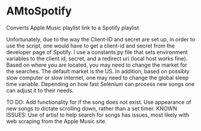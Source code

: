 # AMtoSpotify
Converts Apple Music playlist link to a Spotify playlist

Unfortunately,  due to the way the Client-ID and secret are set up, in order to use the script, one would have to get a client-id and secret from the developer page of Spotify.  I use a constants.py file that sets environment variables to the client id, secret, and a redirect uri (local host works fine). Based on where you are located, you may need to change the market for the searches. The default market is the US. In addition, based on possibly slow computer or slow internet, one may need to change the global sleep time variable. Depending on how fast Selenium can process new songs one can adjust it to their needs. 

TO DO: Add functionality for if the song does not exist. Use appearance of new songs to dictate scrolling down, rather than a set timer.
KNOWN ISSUES: Use of artist to help search for songs has issues, most likely with web scraping from the Apple Music site.